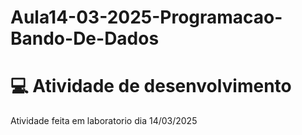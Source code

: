 # Aula14-03-2025-Programacao-Bando-De-Dados

# :computer: Atividade de desenvolvimento
Atividade feita em laboratorio dia 14/03/2025
